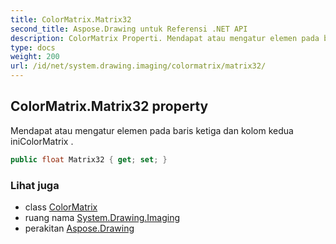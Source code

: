 ```yaml
---
title: ColorMatrix.Matrix32
second_title: Aspose.Drawing untuk Referensi .NET API
description: ColorMatrix Properti. Mendapat atau mengatur elemen pada baris ketiga dan kolom kedua iniColorMatrix .
type: docs
weight: 200
url: /id/net/system.drawing.imaging/colormatrix/matrix32/
---
```

## ColorMatrix.Matrix32 property

Mendapat atau mengatur elemen pada baris ketiga dan kolom kedua iniColorMatrix .

```csharp
public float Matrix32 { get; set; }
```

### Lihat juga

* class [ColorMatrix](../)
* ruang nama [System.Drawing.Imaging](../../colormatrix/)
* perakitan [Aspose.Drawing](../../../)


